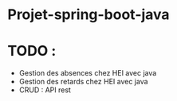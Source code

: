 # Projet-spring-boot-java

# TODO : 
- Gestion des absences chez HEI avec java 
- Gestion des retards chez HEI avec java
- CRUD : API rest 
  